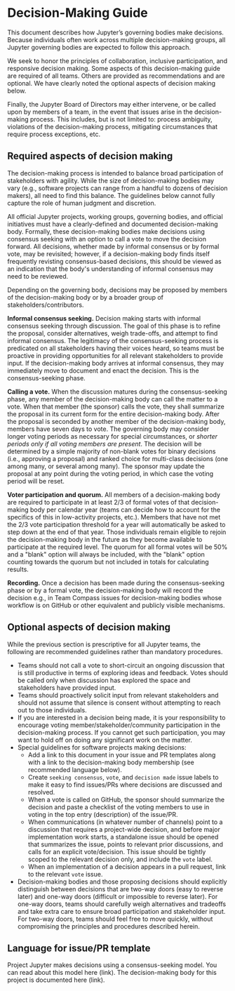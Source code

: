 # Decision-Making Guide

This document describes how Jupyter’s governing bodies make decisions. Because individuals often work across multiple decision-making groups, all Jupyter governing bodies are expected to follow this approach.

We seek to honor the principles of collaboration, inclusive participation, and responsive decision making. Some aspects of this decision-making guide are required of all teams. Others are provided as recommendations and are optional. We have clearly noted the optional aspects of decision making below.

Finally, the Jupyter Board of Directors may either intervene, or be called upon by members of a team, in the event that issues arise in the decision-making process. This includes, but is not limited to: process ambiguity, violations of the decision-making process, mitigating circumstances that require process exceptions, etc.

## Required aspects of decision making

The decision-making process is intended to balance broad participation of stakeholders with agility. While the size of decision-making bodies may vary (e.g., software projects can range from a handful to dozens of decision makers), all need to find this balance. The guidelines below cannot fully capture the role of human judgment and discretion.

All official Jupyter projects, working groups, governing bodies, and official initiatives must have a clearly-defined and documented decision-making body. Formally, these decision-making bodies make decisions using consensus seeking with an option to call a vote to move the decision forward. All decisions, whether made by informal consensus or by formal vote, may be revisited; however, if a decision-making body finds itself frequently revisting consensus-based decisions, this should be viewed as an indication that the body's understanding of informal consensus may need to be reviewed.

Depending on the governing body, decisions may be proposed by members of the decision-making body or by a broader group of stakeholders/contributors.

**Informal consensus seeking.** Decision making starts with informal consensus seeking through discussion. The goal of this phase is to refine the proposal, consider alternatives, weigh trade-offs, and attempt to find informal consensus. The legitimacy of the consensus-seeking process is predicated on all stakeholders having their voices heard, so teams must be proactive in providing opportunities for all relevant stakeholders to provide input. If the decision-making body arrives at informal consensus, they may immediately move to document and enact the decision. This is the consensus-seeking phase.

**Calling a vote.** When the discussion matures during the consensus-seeking phase, any member of the decision-making body can call the matter to a vote. When that member (the sponsor) calls the vote, they shall summarize the proposal in its current form for the entire decision-making body. After the proposal is seconded by another member of the decision-making body, members have seven days to vote. The governing body may consider longer voting periods as necessary for special circumstances, or _shorter periods only if all voting members are present_. The decision will be determined by a simple majority of non-blank votes for binary decisions (i.e., approving a proposal) and ranked choice for multi-class decisions (one among many, or several among many). The sponsor may update the proposal at any point during the voting period, in which case the voting period will be reset.

**Voter participation and quorum.** All members of a decision-making body are required to participate in at least 2/3 of formal votes of that decision-making body per calendar year (teams can decide how to account for the specifics of this in low-activity projects, etc.). Members that have not met the 2/3 vote participation threshold for a year will automatically be asked to step down at the end of that year. Those individuals remain eligible to rejoin the decision-making body in the future as they become available to participate at the required level. The quorum for all formal votes will be 50% and a "blank" option will always be included, with the "blank" option counting towards the quorum but not included in totals for calculating results.

**Recording.** Once a decision has been made during the consensus-seeking phase or by a formal vote, the decision-making body will record the decision e.g., in Team Compass issues for decision-making bodies whose workflow is on GitHub or other equivalent and publicly visible mechanisms. 

## Optional aspects of decision making

While the previous section is prescriptive for all Jupyter teams, the following are recommended guidelines rather than mandatory procedures.

- Teams should not call a vote to short-circuit an ongoing discussion that is still productive in terms of exploring ideas and feedback. Votes should be called only when discussion has explored the space and stakeholders have provided input.
- Teams should proactively solicit input from relevant stakeholders and should not assume that silence is consent without attempting to reach out to those individuals.
- If you are interested in a decision being made, it is your responsibility to encourage voting member/stakeholder/community participation in the decision-making process. If you cannot get such participation, you may want to hold off on doing any significant work on the matter.
- Special guidelines for software projects making decisions:
  - Add a link to this document in your issue and PR templates along with a link to the decision-making body membership (see recommended language below).
  - Create `seeking consensus`, `vote`, and `decision made` issue labels to make it easy to find issues/PRs where decisions are discussed and resolved.
  - When a vote is called on GitHub, the sponsor should summarize the decision and paste a checklist of the voting members to use in voting in the top entry (description) of the issue/PR.
  - When communications (in whatever number of channels) point to a discussion that requires a project-wide decision, and before major implementation work starts, a standalone issue should be opened that summarizes the issue, points to relevant prior discussions, and calls for an explicit vote/decision. This issue should be tightly scoped to the relevant decision only, and include the `vote` label.
  - When an implementation of a decision appears in a pull request, link to the relevant `vote` issue.
- Decision-making bodies and those proposing decisions should explicitly distinguish between decisions that are two-way doors (easy to reverse later) and one-way doors (difficult or impossible to reverse later). For one-way doors, teams should carefully weigh alternatives and tradeoffs and take extra care to ensure broad participation and stakeholder input. For two-way doors, teams should feel free to move quickly, without compromising the principles and procedures described herein.

## Language for issue/PR template

Project Jupyter makes decisions using a consensus-seeking model. You can read about this model here (link). The decision-making body for this project is documented here (link).
